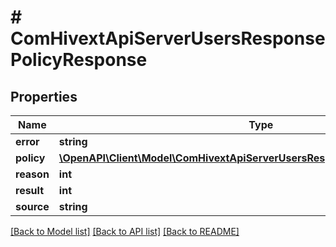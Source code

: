 # # ComHivextApiServerUsersResponsePolicyResponse

## Properties

Name | Type | Description | Notes
------------ | ------------- | ------------- | -------------
**error** | **string** |  | [optional]
**policy** | [**\OpenAPI\Client\Model\ComHivextApiServerUsersResponsePolicyResponsePolicy**](ComHivextApiServerUsersResponsePolicyResponsePolicy.md) |  | [optional]
**reason** | **int** |  | [optional]
**result** | **int** |  | [optional]
**source** | **string** |  | [optional]

[[Back to Model list]](../../README.md#models) [[Back to API list]](../../README.md#endpoints) [[Back to README]](../../README.md)
